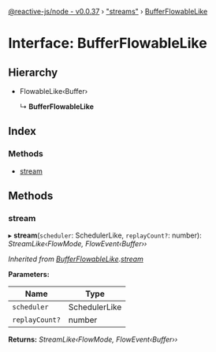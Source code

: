 [@reactive-js/node - v0.0.37](../README.md) › ["streams"](../modules/_streams_.md) › [BufferFlowableLike](_streams_.bufferflowablelike.md)

# Interface: BufferFlowableLike

## Hierarchy

* FlowableLike‹Buffer›

  ↳ **BufferFlowableLike**

## Index

### Methods

* [stream](_streams_.bufferflowablelike.md#stream)

## Methods

###  stream

▸ **stream**(`scheduler`: SchedulerLike, `replayCount?`: number): *StreamLike‹FlowMode, FlowEvent‹Buffer››*

*Inherited from [BufferFlowableLike](_streams_.bufferflowablelike.md).[stream](_streams_.bufferflowablelike.md#stream)*

**Parameters:**

Name | Type |
------ | ------ |
`scheduler` | SchedulerLike |
`replayCount?` | number |

**Returns:** *StreamLike‹FlowMode, FlowEvent‹Buffer››*
